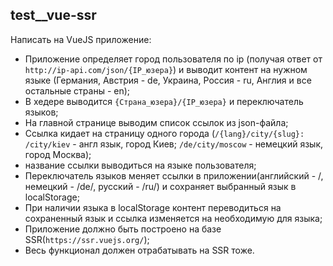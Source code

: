 ## test__vue-ssr

Написать на VueJS приложение:
- Приложение определяет город пользователя по ip (получая ответ от `http://ip-api.com/json/{IP_юзера}`) и выводит контент на нужном языке (Германия, Австрия - de, Украина, Россия - ru, Англия и все остальные страны - en);
- В хедере выводится `{Страна_юзера}/{IP_юзера}` и переключатель языков;
- На главной странице выводим список ссылок из json-файла;
- Ссылка кидает на страницу одного города (`/{lang}/city/{slug}: /city/kiev` - англ язык, город Киев; `/de/city/moscow` - немецкий язык, город Москва);
- название ссылки выводиться на языке пользователя;
- Переключатель языков меняет ссылки в приложении(английский - /, немецкий - /de/, русский - /ru/) и сохраняет выбранный язык в localStorage;
- При наличии языка в localStorage контент переводиться на сохраненный язык и ссылка изменяется на необходимую для языка;
- Приложение должно быть построено на базе SSR(`https://ssr.vuejs.org/`);
- Весь функционал должен отрабатывать на SSR тоже.
